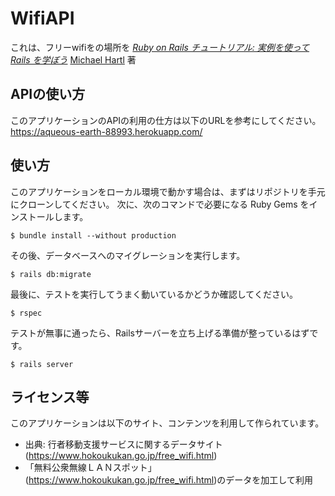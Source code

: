 # WifiAPI

これは、フリーwifiをの場所を
[*Ruby on Rails チュートリアル: 実例を使って Rails を学ぼう*](http://railstutorial.jp/)
[Michael Hartl](http://www.michaelhartl.com/) 著

## APIの使い方
このアプリケーションのAPIの利用の仕方は以下のURLを参考にしてください。
https://aqueous-earth-88993.herokuapp.com/

## 使い方

このアプリケーションをローカル環境で動かす場合は、まずはリポジトリを手元にクローンしてください。
次に、次のコマンドで必要になる Ruby Gems をインストールします。

```
$ bundle install --without production
```

その後、データベースへのマイグレーションを実行します。

```
$ rails db:migrate
```

最後に、テストを実行してうまく動いているかどうか確認してください。

```
$ rspec
```

テストが無事に通ったら、Railsサーバーを立ち上げる準備が整っているはずです。

```
$ rails server
```

## ライセンス等
このアプリケーションは以下のサイト、コンテンツを利用して作られています。
- 出典: 行者移動支援サービスに関するデータサイト(https://www.hokoukukan.go.jp/free_wifi.html)
- 「無料公衆無線ＬＡＮスポット」(https://www.hokoukukan.go.jp/free_wifi.html)のデータを加工して利用
